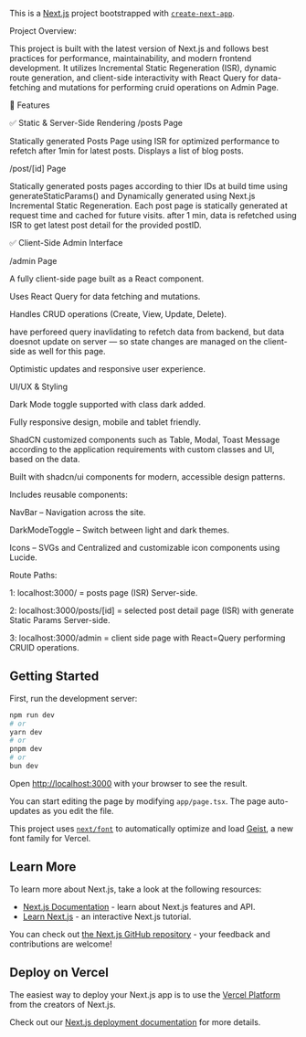 This is a [Next.js](https://nextjs.org) project bootstrapped with [`create-next-app`](https://nextjs.org/docs/app/api-reference/cli/create-next-app).

Project Overview: 

This project is built with the latest version of Next.js and follows best practices for performance, maintainability, and modern frontend development. It utilizes Incremental Static Regeneration (ISR), dynamic route generation, and client-side interactivity with React Query for data-fetching and mutations for performing cruid operations on Admin Page.

🧱 Features

✅ Static & Server-Side Rendering
/posts Page

Statically generated Posts Page using ISR for optimized performance to refetch after 1min for latest posts.  Displays a list of blog posts.

/post/[id] Page

Statically generated posts pages according to thier IDs at build time using generateStaticParams() and Dynamically generated using Next.js Incremental Static Regeneration. Each post page is statically generated at request time and cached for future visits. after 1 min, data is refetched using ISR to get latest post detail for the provided postID.

✅ Client-Side Admin Interface

/admin Page

A fully client-side page built as a React component.

Uses React Query for data fetching and mutations.

Handles CRUD operations (Create, View, Update, Delete).

have perforeed query inavlidating to refetch data from backend, but data doesnot update on server — so state changes are managed on the client-side as well for this page.

Optimistic updates and responsive user experience.

UI/UX & Styling

Dark Mode toggle supported with class dark added.

Fully responsive design, mobile and tablet friendly.

ShadCN customized components such as Table, Modal, Toast Message according to the application requirements with custom classes and UI, based on the data.

Built with shadcn/ui components for modern, accessible design patterns.

Includes reusable components:

NavBar – Navigation across the site.

DarkModeToggle – Switch between light and dark themes.

Icons – SVGs and Centralized and customizable icon components using Lucide.

Route Paths:

1: localhost:3000/ = posts page (ISR) Server-side.

2: localhost:3000/posts/[id] = selected post detail page (ISR) with generate Static Params Server-side.

3: localhost:3000/admin = client side page with React=Query performing CRUID operations.

## Getting Started

First, run the development server:

```bash
npm run dev
# or
yarn dev
# or
pnpm dev
# or
bun dev
```

Open [http://localhost:3000](http://localhost:3000) with your browser to see the result.

You can start editing the page by modifying `app/page.tsx`. The page auto-updates as you edit the file.

This project uses [`next/font`](https://nextjs.org/docs/app/building-your-application/optimizing/fonts) to automatically optimize and load [Geist](https://vercel.com/font), a new font family for Vercel.

## Learn More

To learn more about Next.js, take a look at the following resources:

- [Next.js Documentation](https://nextjs.org/docs) - learn about Next.js features and API.
- [Learn Next.js](https://nextjs.org/learn) - an interactive Next.js tutorial.

You can check out [the Next.js GitHub repository](https://github.com/vercel/next.js) - your feedback and contributions are welcome!

## Deploy on Vercel

The easiest way to deploy your Next.js app is to use the [Vercel Platform](https://vercel.com/new?utm_medium=default-template&filter=next.js&utm_source=create-next-app&utm_campaign=create-next-app-readme) from the creators of Next.js.

Check out our [Next.js deployment documentation](https://nextjs.org/docs/app/building-your-application/deploying) for more details.

